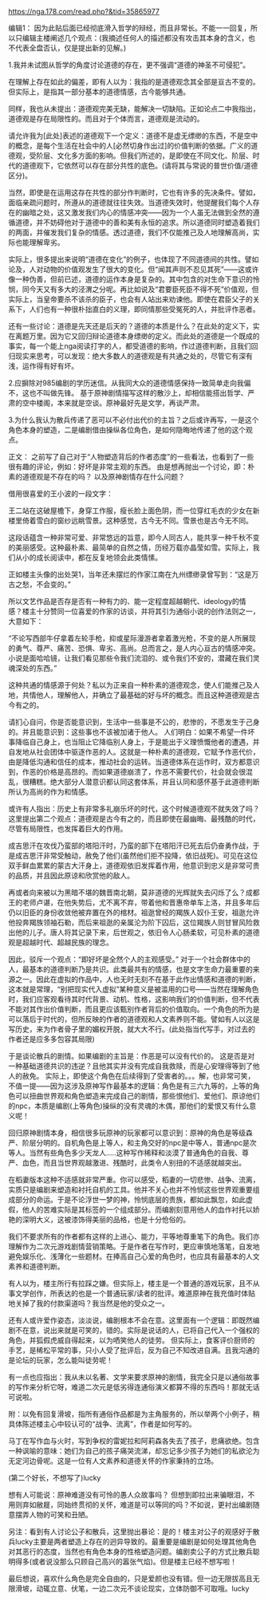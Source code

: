 https://nga.178.com/read.php?&tid=35865977

编辑1：
因为此贴后面已经彻底滑入哲学的辩经，而且非常长。不能一一回复，所以只编辑主楼阐述几个观点：(我摘述任何人的描述都没有攻击其本身的含义，也不代表全盘否认，仅是提出新的见解。)

1.我并未试图从哲学的角度讨论道德的存在，更不强调“道德的神圣不可侵犯”。

在理解上存在如此的偏差，即有人以为：我指的是道德观念其全部是亘古不变的。但实际上，是指其一部分基本的道德情感，古今能够共通。

同样，我也从未提出：道德观完美无缺，能解决一切缺陷。正如论点二中我指出，道德观是存在局限性的。而且对于个体而言，道德观是流动的。

请允许我为[此处]表述的道德观下一个定义：道德不是虚无缥缈的东西，不是空中的概念，是每个生活在社会中的人[必然切身作出过]的价值判断的依据。广义的道德观，受阶层、文化多方面的影响。但我们所述的，是即使在不同文化、阶层、时代的道德观下，它依然可以存在部分共性的底色。(请将其与常说的普世价值/道德区分)。

当然，即使是在运用这存在共性的部分作判断时，它也有许多的先决条件。譬如，面临亲疏问题时，所遵从的道德就往往失效。当道德失效时，他提醒我们每个人存在的幽暗之处，这又激发我们内心的情感冲突——因为一个人虽无法做到全然的遵循道德，并不妨碍他对于道德中的善和美有永恒的追求。所以道德同时塑造着我们的两面，并催发我们复杂的情感。透过道德，我们不仅能推己及人地理解高尚，实际也能理解卑劣。

实际上，很多提出来说明“道德在变化”的例子，也体现了不同道德间的共性。譬如论及，人对动物的价值观发生了很大的变化。但“闻其声则不忍见其死”——这或许像一种伪善，但前已述，道德的运作本身是复杂的。其中包含的对生命下意识的怜悯，同今天又有多大的泾渭之分呢。再比如说及“君要臣死臣不得不死”价值观，但实际上，当皇帝要杀不该杀的臣子，也会有人站出来劝谏他。即使在君臣父子的关系下，人们也有一种很朴拙直白的义理，即同情那些受冤死的人，并批评作恶者。

还有一些讨论：道德是先天还是后天的？道德的本质是什么？在此处的定义下，实在离题万里。因为它又回归辩论道德本身缥缈的定义。而此处的道德是一个既成的事实，每一个能上nga阅读打字的人，都受道德的影响，作过道德判断，且我们回归现实来思考，可以发现：绝大多数人的道德观是有共通之处的，尽管它有深有浅，运作得有好有坏。

2.应摒除对985编剧的学历迷信。从我同大众的道德情感保持一致简单走向我偏不，这也不叫做先锋。 基于原神剧情描写这样的散沙上，却相信能搭出哲学、严肃的空中楼阁，本来就是空谈。原神最好先是文学，再谈严肃。

3.为什么我认为散兵传递了恶可以不必付出代价的主旨？之后或许再写，一是这个角色本身的塑造，二是编剧借由操纵各位角色，是如何隐晦地传递了他的这个观点。


正文：
之前写了自己对于“人物塑造背后的作者态度”的一些看法，也看到了一些很有趣的评论，例如：好坏是非常主观的东西。 由是想再抛出一个讨论，即：朴素的道德观是不存在的吗？ 以及原神剧情存在什么问题？

借用很喜爱的王小波的一段文字：

王二站在这破屋檐下，身穿工作服，瘦长脸上面色阴，而一位穿红毛衣的少女在新楼里倚着雪白的窗纱远眺雪景。这种感觉，古今无不同。雪景也是古今无不同。

这段话蕴含一种非常可爱、非常悠远的旨意，即今人同古人，能共享一种千秋不变的美丽感受。这种最朴素、最简单的自然之情，历经万载亦晶莹如雪。实际上，我们从小的成长阅读中，都在反复地领会此类情愫。

正如楼主头像的出处哭1，当年还未摆烂的作家江南在九州缥缈录曾写到：“这是万古之愁，不会变的。”

所以文艺作品是否存是否有一种有力的、能一定程度超越朝代、ideology的情感？楼主十分赞同一位喜爱的作家的访谈，并将其引为通俗小说的创作法则之一，大意如下：

“不论写西部牛仔拿着左轮手枪，抑或星际漫游者拿着激光枪，不变的是人所展现的勇气、尊严、痛苦、恐惧、卑劣、高尚。总而言之，是人内心亘古的情感冲突。小说是面哈哈镜，让我们看见那些令我们流泪的、或令我们不安的，潜藏在我们灵魂深处的东西。”

这种共通的情感源于何处？私以为正来自一种朴素的道德观念，使人们能推己及人地，共情他人，理解他人，并确立了最基础的好与坏的概念。而且这种道德观是古今有之的。

请扪心自问，你是否能意识到，生活中一些事是不公的，悲惨的，不愿发生于己身的。并且能意识到：这些事也不该被加诸于他人。 人们明白：如果不希望一件坏事降临自己身上，也当阻止它降临别人身上，于是能出于义理愤慨他者的遭遇，并自发地从社会团体中驱逐作恶的人。这就是一种朴素的道德观，它赋予作恶代价，由是降低沟通和信任的成本，推动社会的运转。当道德体系在运作时，双方都意识到，作恶的价格是高昂的。而如果道德崩溃了，作恶不需要代价，社会就会很混乱，很糟糕。绝大部分人潜意识都认同这套体系，并且认同和感怀基于此道德判断所认为高尚的作为和情感。

或许有人指出：历史上有非常多礼崩乐坏的时代，这个时候道德观不就失效了吗？这里提出第二个观点：道德观是古今有之的，而且即使在最幽晦、最残酷的时代，尽管有局限性，也发挥着巨大的作用。

成吉思汗在攻伐乃蛮部的塔阳汗时，乃蛮的部下在塔阳汗已死去后仍奋勇作战，于是成吉思汗非常受触动，赦免了他们(虽然他们拒不投降，依旧战死)。可见在这位双手鲜血累累的蒙古大汗身上，道德观依旧发挥着作用，他意识到忠义是非常可贵的品质，并且因此原谅和欣赏他的敌人。

再或者向来被以为黑暗不堪的魏晋南北朝，莫非道德的光辉就失去闪烁了么？成都王的老师卢谌，在他失势后，尤不离不弃，带着他和晋惠帝单车上洛，并且多年后仍以旧臣的身份收敛他被弃置在外的棺材。祖逖曾经的羯族人奴仆王安，祖逖允许他投奔羯族领袖石勒，而后来祖逖的亲属沦为阶下囚后，这位羯族人则甘冒风险救出他的儿子。唐人将其记录下来，后世观之，依旧令人心肠柔软，可见朴素的道德观是超越时代、超越民族的理念。

因此，驳斥一个观点：“即好坏是全然个人的主观感受。” 对于一个社会群体中的人，最基本的道德判断乃是共识。此类最共有的情感，也是文字生命力最重要的来源之一。因此在虚拟的作品中，人也无时无刻不在基于此作出情感和道德的判断，这本就是常理，“别把现实代入虚拟”某种意义是被滥用的口号——当然在理解角色时，我们应客观看待其时代背景、动机、性格，这影响我们的价值判断，但不代表不能对其作出价值判断，而且更应该甄别作者背后的价值取向。一个角色的所为是可以落后于时代的，但所反映的作者的道德观和人文素养则不能。譬如有人以这是写历史，来为作者骨子里的媚权开脱，就大大不行。(此处指当代写手，对过去的作者还是应多多包容其局限)


于是谈论散兵的剧情。如果编剧的主旨是：作恶是可以没有代价的。 这是否是对一种基础道德共识的违逆？且他其实并没有完成自我救赎，而是心安理得等到了他人的赦免。 实际上，即使这个角色在后续得到了受害者的。。。解，也非常可笑，不值一提——因为这涉及原神写作最基本的逻辑：角色是有三六九等的，上等的角色可以扭曲世界观和角色塑造来完成自己的剧情，那些恨他们、爱他们、原谅他们的npc，本质是编剧(上等角色)操纵的没有灵魂的木偶，那他们的爱恨又有什么意义呢！

回归原神剧情本身，相信很多玩原神的玩家都可以意识到：原神的角色是等级森严、阶层分明的。自机角色是上等人，和主角交好的npc是中等人，普通npc是次等人。当然有些角色多少天龙人.....这种写作稀释和淡漠了普通角色的自我、尊严、血色，而且当世界观越激进、残酷时，此类令人别扭的不适感就越突出。

在稻妻版本这种不适感就非常严重。你可以感受，稻妻的一切悲惨、战争、流离，实质只是编剧来塑造和衬托自机的工具。他并不关心也并不怜悯这些世界观重要组成部分的命运。于是不论浮世一梦的神，怜悯底层的贵族，都如此飘忽，如此虚假，他人的苦难实际是其标签的一个组成部分。而编剧刻意用他人的血作衬托以娇艳的深明大义，这被漆饰得美丽的品格，也是十分伧俗的。


我们不要求所有的作者都有这样的上进心、能力，平等地尊重笔下的角色。我们亦理解作为二次元游戏剧情营销策略。于是作者在写作时，更应审慎地落笔，自发地避免娱乐化、浅薄化一些题材。在捧高自己心爱的角色时，也应具有最基本的人文素养和道德判断。

有人以为，楼主所行有拉踩之嫌。但实际上，楼主是一个普通的游戏玩家，且不从事文学创作，所表达的也是一个普通玩家/读者的批评。难道原神在我充值时体贴地关掉了我的付款渠道吗？我当然是他的受众之一。

还有人或许爱作姿态，淡淡说，编剧根本不会在意。这里面有一个逻辑：即既然编剧不在意，说出来就是可笑的，错的。实际是说话的人，已将自己代入一个强权的角色，并狐假虎威自得起来，以为哂笑他人的徒劳。 但实际上，食客评价厨师的手艺，是稀松平常的事，只小人受了批评后，反为自己不知改进自满。且我沟通的是论坛的玩家，怎么能叫徒劳呢！

有一点也应指出：我从未以名著、文学来要求原神的剧情，我完全只是以通俗故事的写作来分析它呀，难道二次元是低劣得连通俗演义都算不得的东西吗！那就无话可说啦。




附：以免有回复滑坡，指所有通俗作品都是为主角服务的，所以举两个小例子，稍具体陈述楼主心中较认可的“战争、流离”，作者是如何写的。

马丁在写作血与火时，写到争权的雷妮拉和阿莉森各失去了孩子，悲痛欲绝。包含一种讽喻的意味：她们为自己的孩子痛哭流涕，却忘记多少孩子为她们的私欲沦为无定河边骨呢。这是一位有人文素养和道德关怀的作家秉持的立场。

(第二个好长，不想写了)lucky

想有人可能说：原神难道没有可怜的愚人众故事吗？
但想到即拉出来骗眼泪，不用则弃如敝屣，同始终贯彻的关怀，难道是可以等同的吗？不如说，更衬出编剧随意摆弄人物的可笑和丑陋。



另注：看到有人讨论公子和散兵，这里抛出暴论：是的！楼主对公子的观感好于散兵lucky主要是两者塑造上存在的迥异导致的。最重要是编剧是如何处理其他角色对其恶行的态度，当然也有角色本身的性格塑造问题。编剧卖公子的方式比散兵聪明得多(或者说没那么只顾自己高兴的嚣张气焰)。但是楼主已经不想写啦！


最后想说，喜欢什么角色是完全自由的，只是爱颜也没有错。但一边无限拔高且无限滑坡，动辄立意、伏笔，一边二次元不谈论现实，立体防御不可取哦。lucky
